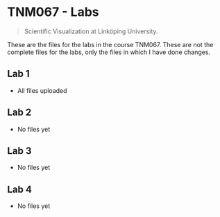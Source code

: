# TNM067 - Labs
> Scientific Visualization at Linköping University. 

These are the files for the labs in the course TNM067. These are not the complete files for the labs, only the files in which I have done changes. 

## Lab 1 
- All files uploaded 

## Lab 2 
- No files yet

## Lab 3
- No files yet

## Lab 4
- No files yet
